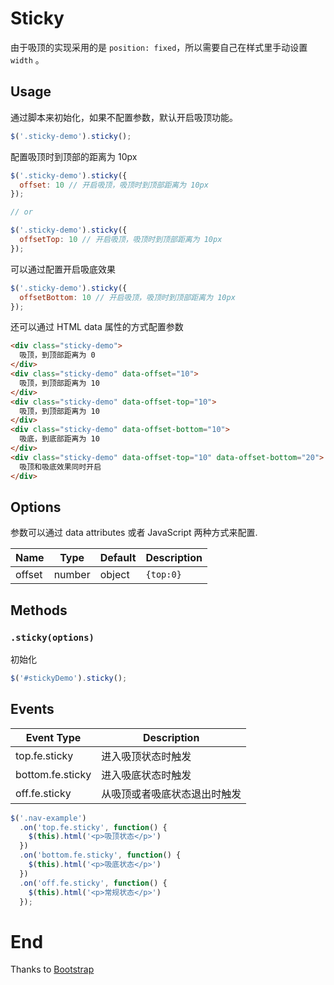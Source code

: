 # Sticky

由于吸顶的实现采用的是 `position: fixed`，所以需要自己在样式里手动设置 `width` 。

## Usage

通过脚本来初始化，如果不配置参数，默认开启吸顶功能。

```javascript
$('.sticky-demo').sticky();
```

配置吸顶时到顶部的距离为 10px

```javascript
$('.sticky-demo').sticky({
  offset: 10 // 开启吸顶，吸顶时到顶部距离为 10px
});

// or

$('.sticky-demo').sticky({
  offsetTop: 10 // 开启吸顶，吸顶时到顶部距离为 10px
});
```

可以通过配置开启吸底效果

```javascript
$('.sticky-demo').sticky({
  offsetBottom: 10 // 开启吸顶，吸顶时到顶部距离为 10px
});
```

还可以通过 HTML data 属性的方式配置参数

```html
<div class="sticky-demo">
  吸顶，到顶部距离为 0
</div>
<div class="sticky-demo" data-offset="10">
  吸顶，到顶部距离为 10
</div>
<div class="sticky-demo" data-offset-top="10">
  吸顶，到顶部距离为 10
</div>
<div class="sticky-demo" data-offset-bottom="10">
  吸底，到底部距离为 10
</div>
<div class="sticky-demo" data-offset-top="10" data-offset-bottom="20">
  吸顶和吸底效果同时开启
</div>
```

## Options

参数可以通过 data attributes 或者 JavaScript 两种方式来配置.

Name | Type | Default | Description
---- | ---- | ------- | -----------
offset | number|object | `{top:0}` | 用来设置吸顶和吸底的距离

## Methods

### `.sticky(options)`

初始化

```javascript
$('#stickyDemo').sticky();
```

## Events

Event Type | Description
---------- | -----------
top.fe.sticky | 进入吸顶状态时触发
bottom.fe.sticky | 进入吸底状态时触发
off.fe.sticky | 从吸顶或者吸底状态退出时触发

```javascript
$('.nav-example')
  .on('top.fe.sticky', function() {
    $(this).html('<p>吸顶状态</p>')
  })
  .on('bottom.fe.sticky', function() {
    $(this).html('<p>吸底状态</p>')
  })
  .on('off.fe.sticky', function() {
    $(this).html('<p>常规状态</p>')
  });
```

# End

Thanks to [Bootstrap](http://getbootstrap.com/)
